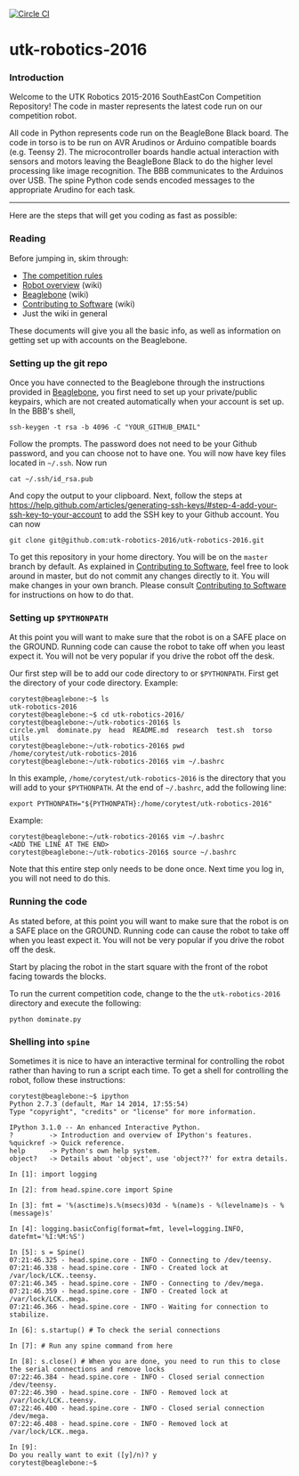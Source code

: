 [![Circle CI](https://circleci.com/gh/utk-robotics-2016/utk-robotics-2016.svg?circle-token=54928279bf95f8682260893ee69e4ad5cc5ea3a3)](https://circleci.com/gh/utk-robotics-2016/utk-robotics-2016)

# utk-robotics-2016

### Introduction

Welcome to the UTK Robotics 2015-2016 SouthEastCon Competition Repository! The code in master represents the latest code run on our competition robot.

All code in Python represents code run on the BeagleBone Black board. The code in torso is to be run on AVR Arudinos or Arduino compatible boards (e.g. Teensy 2). The microcontroller boards handle actual interaction with sensors and motors leaving the BeagleBone Black to do the higher level processing like image recognition. The BBB communicates to the Arduinos over USB. The spine Python code sends encoded messages to the appropriate Arudino for each task.

---------------------------------------

Here are the steps that will get you coding as fast as possible:

### Reading

Before jumping in, skim through:

* [The competition rules](https://docs.google.com/document/d/1ITIsL9fpTk5HKEJW1NENVrkgfCgXqONWpm0sevzeYmo/edit)
* [Robot overview](../../wiki/Robot-overview) (wiki)
* [Beaglebone](../../wiki/Beaglebone) (wiki)
* [Contributing to Software](../../wiki/Contributing-to-Software) (wiki)
* Just the wiki in general

These documents will give you all the basic info, as well as information on getting set up with accounts on the Beaglebone.

### Setting up the git repo

Once you have connected to the Beaglebone through the instructions provided in [Beaglebone](../../wiki/Beaglebone), you first need to set up your private/public keypairs, which are not created automatically when your account is set up. In the BBB's shell,

    ssh-keygen -t rsa -b 4096 -C "YOUR_GITHUB_EMAIL"

Follow the prompts. The password does not need to be your Github password, and you can choose not to have one. You will now have key files located in `~/.ssh`. Now run

    cat ~/.ssh/id_rsa.pub

And copy the output to your clipboard. Next, follow the steps at https://help.github.com/articles/generating-ssh-keys/#step-4-add-your-ssh-key-to-your-account to add the SSH key to your Github account. You can now

    git clone git@github.com:utk-robotics-2016/utk-robotics-2016.git

To get this repository in your home directory. You will be on the `master` branch by default. As explained in [Contributing to Software](../../wiki/Contributing-to-Software), feel free to look around in master, but do not commit any changes directly to it. You will make changes in your own branch. Please consult [Contributing to Software](../../wiki/Contributing-to-Software) for instructions on how to do that.

### Setting up `$PYTHONPATH`

At this point you will want to make sure that the robot is on a SAFE place on the GROUND. Running code can cause the robot to take off when you least expect it. You will not be very popular if you drive the robot off the desk.

Our first step will be to add our code directory to or `$PYTHONPATH`. First get the directory of your code directory. Example:

    corytest@beaglebone:~$ ls
    utk-robotics-2016
    corytest@beaglebone:~$ cd utk-robotics-2016/
    corytest@beaglebone:~/utk-robotics-2016$ ls
    circle.yml  dominate.py  head  README.md  research  test.sh  torso  utils
    corytest@beaglebone:~/utk-robotics-2016$ pwd
    /home/corytest/utk-robotics-2016
    corytest@beaglebone:~/utk-robotics-2016$ vim ~/.bashrc

In this example, `/home/corytest/utk-robotics-2016` is the directory that you will add to your `$PYTHONPATH`. At the end of `~/.bashrc`, add the following line:

    export PYTHONPATH="${PYTHONPATH}:/home/corytest/utk-robotics-2016"
    
Example:

    corytest@beaglebone:~/utk-robotics-2016$ vim ~/.bashrc
    <ADD THE LINE AT THE END>
    corytest@beaglebone:~/utk-robotics-2016$ source ~/.bashrc
    
Note that this entire step only needs to be done once. Next time you log in, you will not need to do this.

### Running the code

As stated before, at this point you will want to make sure that the robot is on a SAFE place on the GROUND. Running code can cause the robot to take off when you least expect it. You will not be very popular if you drive the robot off the desk.

Start by placing the robot in the start square with the front of the robot facing towards the blocks.

To run the current competition code, change to the the `utk-robotics-2016` directory and execute the following:

    python dominate.py
    
### Shelling into `spine`

Sometimes it is nice to have an interactive terminal for controlling the robot rather than having to run a script each time. To get a shell for controlling the robot, follow these instructions:

    corytest@beaglebone:~$ ipython
    Python 2.7.3 (default, Mar 14 2014, 17:55:54)
    Type "copyright", "credits" or "license" for more information.
    
    IPython 3.1.0 -- An enhanced Interactive Python.
    ?         -> Introduction and overview of IPython's features.
    %quickref -> Quick reference.
    help      -> Python's own help system.
    object?   -> Details about 'object', use 'object??' for extra details.
    
    In [1]: import logging
    
    In [2]: from head.spine.core import Spine
    
    In [3]: fmt = '%(asctime)s.%(msecs)03d - %(name)s - %(levelname)s - %(message)s'
    
    In [4]: logging.basicConfig(format=fmt, level=logging.INFO, datefmt='%I:%M:%S')
    
    In [5]: s = Spine()
    07:21:46.325 - head.spine.core - INFO - Connecting to /dev/teensy.
    07:21:46.338 - head.spine.core - INFO - Created lock at /var/lock/LCK..teensy.
    07:21:46.345 - head.spine.core - INFO - Connecting to /dev/mega.
    07:21:46.359 - head.spine.core - INFO - Created lock at /var/lock/LCK..mega.
    07:21:46.366 - head.spine.core - INFO - Waiting for connection to stabilize.
    
    In [6]: s.startup() # To check the serial connections
    
    In [7]: # Run any spine command from here
    
    In [8]: s.close() # When you are done, you need to run this to close the serial connections and remove locks
    07:22:46.384 - head.spine.core - INFO - Closed serial connection /dev/teensy.
    07:22:46.390 - head.spine.core - INFO - Removed lock at /var/lock/LCK..teensy.
    07:22:46.400 - head.spine.core - INFO - Closed serial connection /dev/mega.
    07:22:46.408 - head.spine.core - INFO - Removed lock at /var/lock/LCK..mega.
    
    In [9]:
    Do you really want to exit ([y]/n)? y
    corytest@beaglebone:~$
